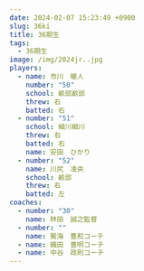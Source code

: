 ```yaml
---
date: 2024-02-07 15:23:49 +0900
slug: 36ki
title: 36期生
tags:
  - 36期生
image: /img/2024jr..jpg
players:
  - name: 市川　暖人
    number: "50"
    school: 畝部畝部
    threw: 右
    batted: 右
  - number: "51"
    school: 細川細川
    threw: 右
    batted: 右
    name: 安田　ひかり
  - number: "52"
    name: 川尻　凌央
    school: 畝部
    threw: 右
    batted: 左
coaches:
  - number: "30"
    name: 林田　誠之監督
  - number: ""
    name: 鴛海　豊和コーチ
  - name: 織田　豊明コーチ
  - name: 中谷　政則コーチ
---
```

